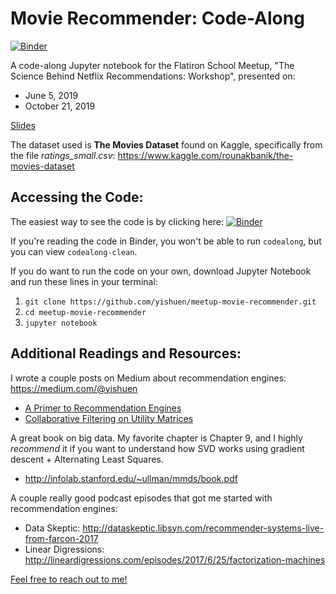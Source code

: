 # Movie Recommender: Code-Along
[![Binder](https://mybinder.org/badge_logo.svg)](https://mybinder.org/v2/gh/yishuen/meetup-movie-recommender/master)

A code-along Jupyter notebook for the Flatiron School Meetup, "The Science Behind Netflix Recommendations: Workshop", presented on:
- June 5, 2019
- October 21, 2019

[Slides](https://github.com/yishuen/meetup-movie-recommender/blob/master/Science-of-Netflix.pdf)

The dataset used is **The Movies Dataset** found on Kaggle, specifically from the file *ratings_small.csv*: https://www.kaggle.com/rounakbanik/the-movies-dataset

## Accessing the Code:

The easiest way to see the code is by clicking here: [![Binder](https://mybinder.org/badge_logo.svg)](https://mybinder.org/v2/gh/yishuen/meetup-movie-recommender/master)

If you're reading the code in Binder, you won't be able to run `codealong`, but you can view `codealong-clean`.

If you do want to run the code on your own, download Jupyter Notebook and run these lines in your terminal:

 1. `git clone https://github.com/yishuen/meetup-movie-recommender.git`
 2. `cd meetup-movie-recommender`
 3. `jupyter notebook`


## Additional Readings and Resources:

I wrote a couple posts on Medium about recommendation engines: https://medium.com/@yishuen
- [A Primer to Recommendation Engines](https://towardsdatascience.com/a-primer-to-recommendation-engines-49bd12ed849f)
- [Collaborative Filtering on Utility Matrices](https://towardsdatascience.com/math-for-data-science-collaborative-filtering-on-utility-matrices-e62fa9badaab)

A great book on big data. My favorite chapter is Chapter 9, and I highly *recommend* it if you want to understand how SVD works using gradient descent + Alternating Least Squares.
- http://infolab.stanford.edu/~ullman/mmds/book.pdf

A couple really good podcast episodes that got me started with recommendation engines:
- Data Skeptic: http://dataskeptic.libsyn.com/recommender-systems-live-from-farcon-2017
- Linear Digressions: http://lineardigressions.com/episodes/2017/6/25/factorization-machines

[Feel free to reach out to me!](https://www.linkedin.com/in/yishuen-lim/)
